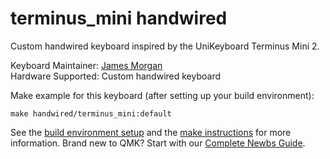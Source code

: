 # terminus_mini handwired

Custom handwired keyboard inspired by the UniKeyboard Terminus Mini 2.

Keyboard Maintainer: [James Morgan](https://github.com/mogranjm)  
Hardware Supported: Custom handwired keyboard  

Make example for this keyboard (after setting up your build environment):

    make handwired/terminus_mini:default

See the [build environment setup](https://docs.qmk.fm/#/getting_started_build_tools) and the [make instructions](https://docs.qmk.fm/#/getting_started_make_guide) for more information. Brand new to QMK? Start with our [Complete Newbs Guide](https://docs.qmk.fm/#/newbs).
